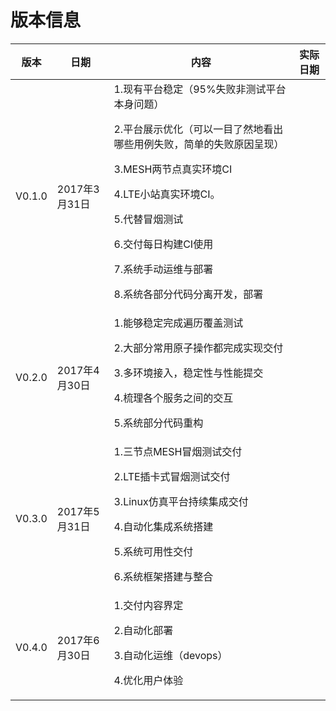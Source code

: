 # 版本信息

|版本|日期|内容|实际日期|
|---|---|---|---|
|V0.1.0|2017年3月31日|1.现有平台稳定（95%失败非测试平台本身问题）<p>2.平台展示优化（可以一目了然地看出哪些用例失败，简单的失败原因呈现）<p>3.MESH两节点真实环境CI<p>4.LTE小站真实环境CI。<p>5.代替冒烟测试<p>6.交付每日构建CI使用<p>7.系统手动运维与部署<p>8.系统各部分代码分离开发，部署||
|V0.2.0|2017年4月30日|1.能够稳定完成遍历覆盖测试<p>2.大部分常用原子操作都完成实现交付<p>3.多环境接入，稳定性与性能提交<p>4.梳理各个服务之间的交互<p>5.系统部分代码重构||
|V0.3.0|2017年5月31日|1.三节点MESH冒烟测试交付<p>2.LTE插卡式冒烟测试交付<p>3.Linux仿真平台持续集成交付<p>4.自动化集成系统搭建<p>5.系统可用性交付<p>6.系统框架搭建与整合|
|V0.4.0|2017年6月30日|1.交付内容界定<p>2.自动化部署<p>3.自动化运维（devops）<p>4.优化用户体验|